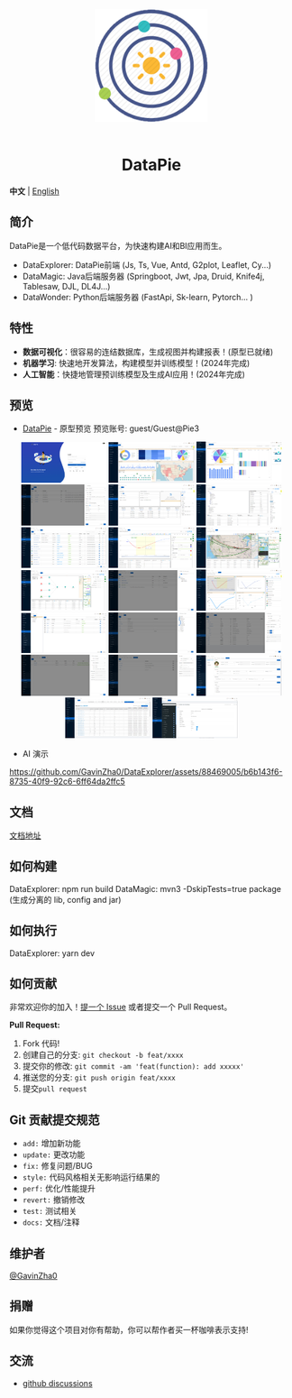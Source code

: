 <div align="center"> <a href="https://github.com/GavinZha0/DataPie"> <img alt="DataPie Logo" width="200" height="200" src="/public/resource/img/ninestar.png"> </a> <br> <br>

<h1>DataPie</h1>
</div>

**中文** | [English](./README.md)

## 简介
DataPie是一个低代码数据平台，为快速构建AI和BI应用而生。
- DataExplorer: DataPie前端 (Js, Ts, Vue, Antd, G2plot, Leaflet, Cy...)
- DataMagic: Java后端服务器 (Springboot, Jwt, Jpa, Druid, Knife4j, Tablesaw, DJL, DL4J...)
- DataWonder: Python后端服务器 (FastApi, Sk-learn, Pytorch... )

## 特性
- **数据可视化**：很容易的连结数据库，生成视图并构建报表！(原型已就绪)
- **机器学习**: 快速地开发算法，构建模型并训练模型！(2024年完成)
- **人工智能**：快捷地管理预训练模型及生成AI应用！(2024年完成)

## 预览
- [DataPie](http://ec2-18-117-145-38.us-east-2.compute.amazonaws.com:3721/) - 原型预览
预览账号: guest/Guest@Pie3

<p align="center">
    <img alt="DataPie Logo" width="30%" src="/public/resource/img/doc/login.png">
    <img alt="DataPie Logo" width="30%" src="/public/resource/img/doc/home.png">
    <img alt="DataPie Logo" width="30%" src="/public/resource/img/doc/dashboard.png">
    <img alt="DataPie Logo" width="30%" src="/public/resource/img/doc/source-datasource.png">
    <img alt="DataPie Logo" width="30%" src="/public/resource/img/doc/source-import.png">
    <img alt="DataPie Logo" width="30%" src="/public/resource/img/doc/vis-dataset.png">
    <img alt="DataPie Logo" width="30%" src="/public/resource/img/doc/vis-dataview1.png">
    <img alt="DataPie Logo" width="30%" src="/public/resource/img/doc/vis-dataview2.png">
    <img alt="DataPie Logo" width="30%" src="/public/resource/img/doc/vis-dataview3.png">
    <img alt="DataPie Logo" width="30%" src="/public/resource/img/doc/vis-dataview4.png">
    <img alt="DataPie Logo" width="30%" src="/public/resource/img/doc/vis-report1.png">
    <img alt="DataPie Logo" width="30%" src="/public/resource/img/doc/vis-report2.png">
    <img alt="DataPie Logo" width="30%" src="/public/resource/img/doc/admin-user.png">
    <img alt="DataPie Logo" width="30%" src="/public/resource/img/doc/admin-role.png">
    <img alt="DataPie Logo" width="30%" src="/public/resource/img/doc/admin-menu.png">
    <img alt="DataPie Logo" width="30%" src="/public/resource/img/doc/admin-param.png">
    <img alt="DataPie Logo" width="30%" src="/public/resource/img/doc/admin-org.png">
    <img alt="DataPie Logo" width="30%" src="/public/resource/img/doc/admin-center.png">
    <img alt="DataPie Logo" width="30%" src="/public/resource/img/doc/monitor-druid.png">
    <img alt="DataPie Logo" width="30%" src="/public/resource/img/doc/monitor-knife4j.png">
</p>

- AI 演示

https://github.com/GavinZha0/DataExplorer/assets/88469005/b6b143f6-8735-40f9-92c6-6ff64da2ffc5


## 文档
[文档地址](https://github.com/GavinZha0/DataPie/)

## 如何构建
DataExplorer: npm run build
DataMagic: mvn3 -DskipTests=true package (生成分离的 lib, config and jar)

## 如何执行
DataExplorer: yarn dev

## 如何贡献
非常欢迎你的加入！[提一个 Issue](https://github.com/GavinZha0/DataPie/issues/new/choose) 或者提交一个 Pull Request。

**Pull Request:**
1. Fork 代码!
2. 创建自己的分支: `git checkout -b feat/xxxx`
3. 提交你的修改: `git commit -am 'feat(function): add xxxxx'`
4. 推送您的分支: `git push origin feat/xxxx`
5. 提交`pull request`

## Git 贡献提交规范
  - `add:` 增加新功能
  - `update:` 更改功能
  - `fix:` 修复问题/BUG
  - `style:` 代码风格相关无影响运行结果的
  - `perf:` 优化/性能提升
  - `revert:` 撤销修改
  - `test:` 测试相关
  - `docs:` 文档/注释

## 维护者
[@GavinZha0](https://github.com/GavinZha0)

## 捐赠
如果你觉得这个项目对你有帮助，你可以帮作者买一杯咖啡表示支持!

## 交流
- [github discussions](https://github.com/GavinZha0/DataPie/discussions)
